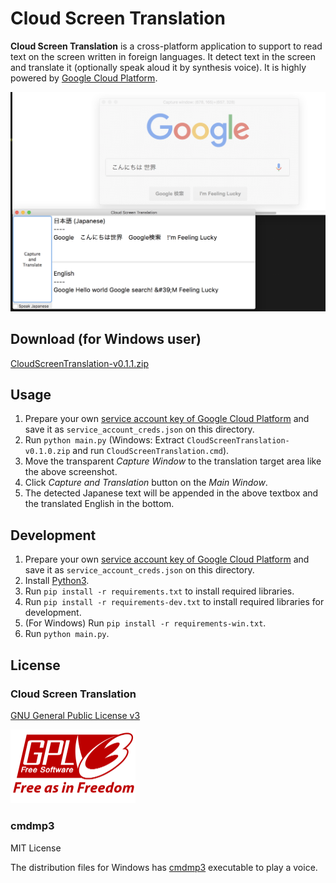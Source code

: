 # Cloud Screen Translation

**Cloud Screen Translation** is a cross-platform application to support to read text on the screen written in foreign languages. It detect text in the screen and translate it (optionally speak aloud it by synthesis voice). It is highly powered by [Google Cloud Platform](https://cloud.google.com/).

![Screenshot of the application](demo.png)

## Download (for Windows user)
[CloudScreenTranslation-v0.1.1.zip](https://github.com/shuuji3/cloud-screen-translation/raw/master/dist-win/CloudScreenTranslation-v0.1.1.zip)

## Usage
1. Prepare your own [service account key of Google Cloud Platform](https://cloud.google.com/iam/docs/managing-service-account-keys) and save it as `service_account_creds.json` on this directory.
1. Run `python main.py` (Windows: Extract `CloudScreenTranslation-v0.1.0.zip` and run `CloudScreenTranslation.cmd`).
1. Move the transparent *Capture Window* to the translation target area like the above screenshot.
1. Click *Capture and Translation* button on the *Main Window*.
1. The detected Japanese text will be appended in the above textbox and the translated English in the bottom.

## Development
1. Prepare your own [service account key of Google Cloud Platform](https://cloud.google.com/iam/docs/managing-service-account-keys) and save it as `service_account_creds.json` on this directory.
1. Install [Python3](https://www.python.org/).
1. Run `pip install -r requirements.txt` to install required libraries.
1. Run `pip install -r requirements-dev.txt` to install required libraries for development.
1. (For Windows) Run `pip install -r requirements-win.txt`.
1. Run `python main.py`.

## License

### Cloud Screen Translation

[GNU General Public License v3](LICENSE)

<a href="https://www.gnu.org/graphics/license-logos.html">
  <img width="200" src="gpl-v3-logo.png" alt="GPLv3 logo">
</a>

### cmdmp3

MIT License

The distribution files for Windows has [cmdmp3](https://github.com/jimlawless/cmdmp3) executable to play a voice.
